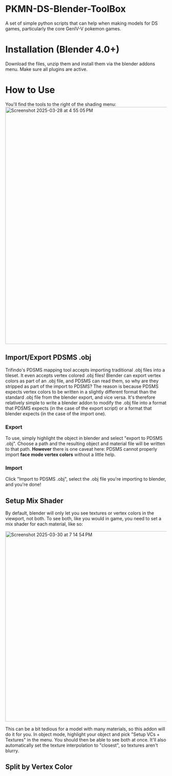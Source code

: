 # PKMN-DS-Blender-ToolBox
A set of simple python scripts that can help when making models for DS games, particularly the core GenIV-V pokemon games.

# Installation (Blender 4.0+)
Download the files, unzip them and install them via the blender addons menu. Make sure all plugins are active.

# How to Use
You'll find the tools to the right of the shading menu:
<img width="737" alt="Screenshot 2025-03-28 at 4 55 05 PM" src="https://github.com/user-attachments/assets/65a413e2-f242-4b3e-b9d4-893154a8226c" />

## Import/Export PDSMS .obj
Trifindo's PDSMS mapping tool accepts importing traditional .obj files into a tileset. It even accepts vertex colored .obj files! Blender can export vertex colors as part of an .obj file, and PDSMS can read them, so why are they stripped as part of the import to PDSMS? The reason is because PDSMS expects vertex colors to be written in a slightly different format than the standard .obj file from the blender export, and vice versa. It's therefore relatively simple to write a blender addon to modify the .obj file into a format that PDSMS expects (in the case of the export script) or a format that blender expects (in the case of the import one). 
### Export
  To use, simply highlight the object in blender and select "export to PDSMS .obj". Choose a path and the resulting object and material file will be written to that path. **However** there is one caveat here: PDSMS cannot properly import **face mode vertex colors** without a little help. 

### Import
  Click "Import to PDSMS .obj", select the .obj file you're importing to blender, and you're done!

## Setup Mix Shader
  By default, blender will only let you see textures or vertex colors in the viewport, not both. To see both, like you would in game, you need to set a mix shader for each material, like so: 
  
  <img width="592" alt="Screenshot 2025-03-30 at 7 14 54 PM" src="https://github.com/user-attachments/assets/9722b364-7b6e-4a23-adae-6953373eaf77" />

This can be a bit tedious for a model with many materials, so this addon will do it for you. In object mode, highlight your object and pick "Setup VCs + Textures" in the menu. You should then be able to see both at once. It'll also automatically set the texture interpolation to "closest", so textures aren't blurry. 

## Split by Vertex Color

